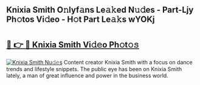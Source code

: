 ## Knixia Smith O𝚗lyf𝚊ns Le𝚊𝚔ed N𝚞𝚍es - Part-Ljy Ph𝚘tos Vi𝚍eo - H𝚘t Part Le𝚊𝚔s wYOKj

# <h2><a href="http://hf29yu5.feru.top/?c=Knixia+Smith">🔗 👉 🔴 Knixia Smith Vi𝚍𝚎o Ph𝚘t𝚘𝚜</a></h2>

[![Knixia Smith Nu𝚍𝚎s](https://i.imgur.com/0TWrTi3.gif)](http://hf29yu5.feru.top/?c=Knixia+Smith)
Content creator Knixia Smith with a focus on dance trends and lifestyle snippets. The public eye has been on Knixia Smith lately, a man of great influence and power in the business world. 
